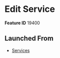 # Edit Service

**Feature ID** 19400

## Launched From

- [Services](Services.md)











































































